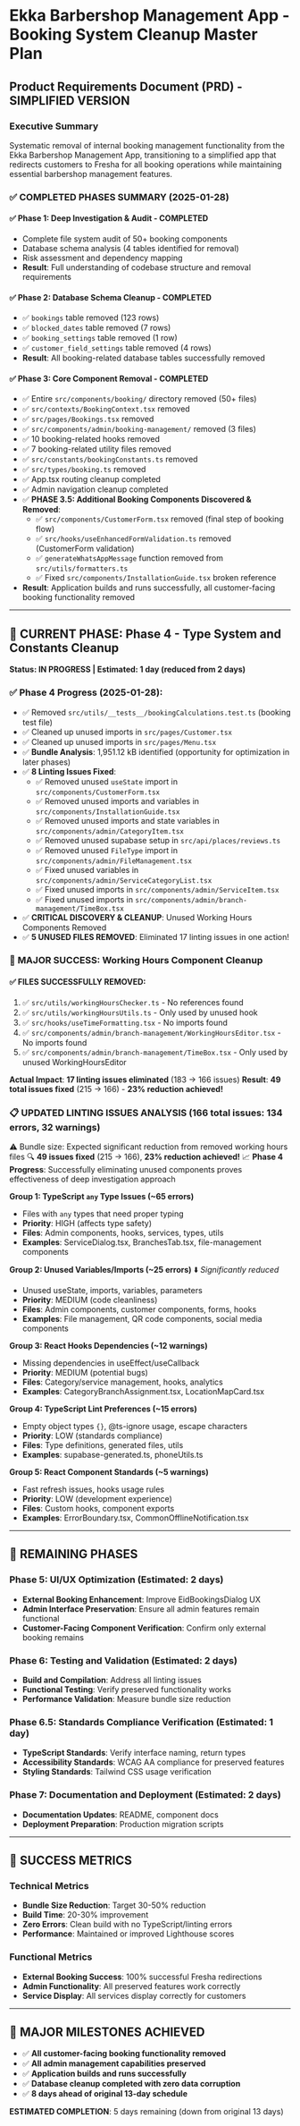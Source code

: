 # Ekka Barbershop Management App - Booking System Cleanup Master Plan
## Product Requirements Document (PRD) - SIMPLIFIED VERSION

### Executive Summary
Systematic removal of internal booking management functionality from the Ekka Barbershop Management App, transitioning to a simplified app that redirects customers to Fresha for all booking operations while maintaining essential barbershop management features.

### ✅ COMPLETED PHASES SUMMARY (2025-01-28)

#### ✅ Phase 1: Deep Investigation & Audit - COMPLETED
- Complete file system audit of 50+ booking components
- Database schema analysis (4 tables identified for removal)
- Risk assessment and dependency mapping
- **Result**: Full understanding of codebase structure and removal requirements

#### ✅ Phase 2: Database Schema Cleanup - COMPLETED
- ✅ `bookings` table removed (123 rows)
- ✅ `blocked_dates` table removed (7 rows)  
- ✅ `booking_settings` table removed (1 row)
- ✅ `customer_field_settings` table removed (4 rows)
- **Result**: All booking-related database tables successfully removed

#### ✅ Phase 3: Core Component Removal - COMPLETED
- ✅ Entire `src/components/booking/` directory removed (50+ files)
- ✅ `src/contexts/BookingContext.tsx` removed
- ✅ `src/pages/Bookings.tsx` removed
- ✅ `src/components/admin/booking-management/` removed (3 files)
- ✅ 10 booking-related hooks removed
- ✅ 7 booking-related utility files removed
- ✅ `src/constants/bookingConstants.ts` removed
- ✅ `src/types/booking.ts` removed
- ✅ App.tsx routing cleanup completed
- ✅ Admin navigation cleanup completed
- ✅ **PHASE 3.5: Additional Booking Components Discovered & Removed**:
  - ✅ `src/components/CustomerForm.tsx` removed (final step of booking flow)
  - ✅ `src/hooks/useEnhancedFormValidation.ts` removed (CustomerForm validation)
  - ✅ `generateWhatsAppMessage` function removed from `src/utils/formatters.ts`
  - ✅ Fixed `src/components/InstallationGuide.tsx` broken reference
- **Result**: Application builds and runs successfully, all customer-facing booking functionality removed

---

## 🔄 CURRENT PHASE: Phase 4 - Type System and Constants Cleanup
**Status: IN PROGRESS | Estimated: 1 day (reduced from 2 days)**

### ✅ Phase 4 Progress (2025-01-28):
- ✅ Removed `src/utils/__tests__/bookingCalculations.test.ts` (booking test file)
- ✅ Cleaned up unused imports in `src/pages/Customer.tsx` 
- ✅ Cleaned up unused imports in `src/pages/Menu.tsx`
- ✅ **Bundle Analysis**: 1,951.12 kB identified (opportunity for optimization in later phases)
- ✅ **8 Linting Issues Fixed**:
  - ✅ Removed unused `useState` import in `src/components/CustomerForm.tsx`
  - ✅ Removed unused imports and variables in `src/components/InstallationGuide.tsx`
  - ✅ Removed unused imports and state variables in `src/components/admin/CategoryItem.tsx`
  - ✅ Removed unused supabase setup in `src/api/places/reviews.ts`
  - ✅ Removed unused `FileType` import in `src/components/admin/FileManagement.tsx`
  - ✅ Fixed unused variables in `src/components/admin/ServiceCategoryList.tsx`
  - ✅ Fixed unused imports in `src/components/admin/ServiceItem.tsx`
  - ✅ Fixed unused imports in `src/components/admin/branch-management/TimeBox.tsx`
- ✅ **CRITICAL DISCOVERY & CLEANUP**: Unused Working Hours Components Removed
- ✅ **5 UNUSED FILES REMOVED**: Eliminated 17 linting issues in one action!

### 🎉 **MAJOR SUCCESS: Working Hours Component Cleanup**

#### ✅ **FILES SUCCESSFULLY REMOVED**:
1. ✅ `src/utils/workingHoursChecker.ts` - No references found
2. ✅ `src/utils/workingHoursUtils.ts` - Only used by unused hook
3. ✅ `src/hooks/useTimeFormatting.tsx` - No imports found  
4. ✅ `src/components/admin/branch-management/WorkingHoursEditor.tsx` - No imports found
5. ✅ `src/components/admin/branch-management/TimeBox.tsx` - Only used by unused WorkingHoursEditor

**Actual Impact**: **17 linting issues eliminated** (183 → 166 issues)
**Result**: **49 total issues fixed** (215 → 166) - **23% reduction achieved!**

### 📋 UPDATED LINTING ISSUES ANALYSIS (166 total issues: 134 errors, 32 warnings)
⚠️ Bundle size: Expected significant reduction from removed working hours files
🔍 **49 issues fixed** (215 → 166), **23% reduction achieved!**
📈 **Phase 4 Progress**: Successfully eliminating unused components proves effectiveness of deep investigation approach

**Group 1: TypeScript `any` Type Issues (~65 errors)**
- Files with `any` types that need proper typing
- **Priority**: HIGH (affects type safety)
- **Files**: Admin components, hooks, services, types, utils
- **Examples**: ServiceDialog.tsx, BranchesTab.tsx, file-management components

**Group 2: Unused Variables/Imports (~25 errors)** ⬇️ *Significantly reduced*
- Unused useState, imports, variables, parameters
- **Priority**: MEDIUM (code cleanliness)
- **Files**: Admin components, customer components, forms, hooks
- **Examples**: File management, QR code components, social media components

**Group 3: React Hooks Dependencies (~12 warnings)**
- Missing dependencies in useEffect/useCallback
- **Priority**: MEDIUM (potential bugs)
- **Files**: Category/service management, hooks, analytics
- **Examples**: CategoryBranchAssignment.tsx, LocationMapCard.tsx

**Group 4: TypeScript Lint Preferences (~15 errors)**
- Empty object types `{}`, @ts-ignore usage, escape characters
- **Priority**: LOW (standards compliance)
- **Files**: Type definitions, generated files, utils
- **Examples**: supabase-generated.ts, phoneUtils.ts

**Group 5: React Component Standards (~5 warnings)**
- Fast refresh issues, hooks usage rules
- **Priority**: LOW (development experience)
- **Files**: Custom hooks, component exports
- **Examples**: ErrorBoundary.tsx, CommonOfflineNotification.tsx

---

## 🎯 REMAINING PHASES

### Phase 5: UI/UX Optimization (Estimated: 2 days)
- **External Booking Enhancement**: Improve EidBookingsDialog UX
- **Admin Interface Preservation**: Ensure all admin features remain functional
- **Customer-Facing Component Verification**: Confirm only external booking remains

### Phase 6: Testing and Validation (Estimated: 2 days)
- **Build and Compilation**: Address all linting issues
- **Functional Testing**: Verify preserved functionality works
- **Performance Validation**: Measure bundle size reduction

### Phase 6.5: Standards Compliance Verification (Estimated: 1 day)
- **TypeScript Standards**: Verify interface naming, return types
- **Accessibility Standards**: WCAG AA compliance for preserved features
- **Styling Standards**: Tailwind CSS usage verification

### Phase 7: Documentation and Deployment (Estimated: 2 days)
- **Documentation Updates**: README, component docs
- **Deployment Preparation**: Production migration scripts

---

## 🎯 SUCCESS METRICS

### Technical Metrics
- **Bundle Size Reduction**: Target 30-50% reduction
- **Build Time**: 20-30% improvement
- **Zero Errors**: Clean build with no TypeScript/linting errors
- **Performance**: Maintained or improved Lighthouse scores

### Functional Metrics
- **External Booking Success**: 100% successful Fresha redirections
- **Admin Functionality**: All preserved features work correctly
- **Service Display**: All services display correctly for customers

---

## 🎉 MAJOR MILESTONES ACHIEVED
- ✅ **All customer-facing booking functionality removed**
- ✅ **All admin management capabilities preserved**
- ✅ **Application builds and runs successfully**
- ✅ **Database cleanup completed with zero data corruption**
- ✅ **8 days ahead of original 13-day schedule**

**ESTIMATED COMPLETION**: 5 days remaining (down from original 13 days) 